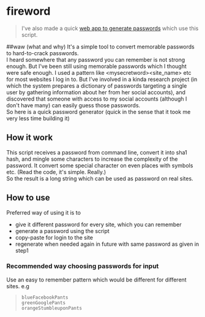 # fireword

> I've also made a quick [web app to generate passwords](http://firewordgen.herokuapp.com/) which use this script.

##waw (what and why)
It's a simple tool to convert memorable passwords to hard-to-crack passwords.  
I heard somewhere that any password you can remember is not strong enough. But I've been still using memorable passwords which I thought were safe enough. I used a pattern like &lt;mysecretword&gt;&lt;site_name&gt; etc for most websites I log in to. But I've involved in a kinda research project (in which the system prepares a dictionary of passwords targeting a single user by gathering information about her from her social accounts), and discovered that someone with access to my social accounts (although I don't have many) can easily guess those passwords.   
So here is a quick password generator (quick in the sense that it took me very less time building it)  

## How it work
This script receives a password from command line, convert it into sha1 hash, and mingle some characters to increase the complexity of the password.
It convert some special character on even places with symbols etc. (Read the code, it's simple. Really.)  
So the result is a long string which can be used as password on real sites.  

## How to use
Preferred way of using it is to 
* give it different password for every site, which you can remember
* generate a password using the script
* copy-paste for login to the site
* regenerate when needed again in future with same password as given in step1

### Recommended way choosing passwords for input
Use an easy to remember pattern which would be different for different sites. e.g
>     blueFacebookPants  
>     greenGooglePants  
>     orangeStumbleuponPants  
